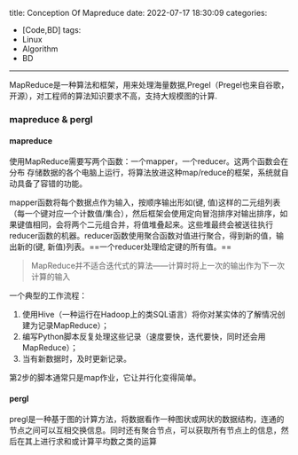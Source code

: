 title: Conception Of Mapreduce 
date: 2022-07-17 18:30:09
categories:
- [Code,BD]
tags:
- Linux
- Algorithm
- BD
---
MapReduce是一种算法和框架，用来处理海量数据,Pregel（Pregel也来自谷歌，开源），对工程师的算法知识要求不高，支持大规模图的计算.

<!--more-->
###  mapreduce & pergl

#### mapreduce
使用MapReduce需要写两个函数：一个mapper，一个reducer。这两个函数会在分布
存储数据的各个电脑上运行，将算法放进这种map/reduce的框架，系统就自动具备了容错的功能。

mapper函数将每个数据点作为输入，按顺序输出形如(键, 值)这样的二元组列表（每一个键对应一个计数值/集合），然后框架会使用定向冒泡排序对输出排序，如果键值相同，会将两个二元组合并，将值堆叠起来。这些堆最终会被送往执行reducer函数的机器。reducer函数使用聚合函数对值进行聚合，得到新的值，输出新的(键, 新值)列表。==一个reducer处理给定键的所有值。==

> MapReduce并不适合迭代式的算法——计算时将上一次的输出作为下一次计算的输入

一个典型的工作流程：
1. 使用Hive（一种运行在Hadoop上的类SQL语言）将你对某实体的了解情况创建为记录MapReduce）；
2. 编写Python脚本反复处理这些记录（速度要快，迭代要快，同时还会用MapReduce）；
3. 当有新数据时，及时更新记录。

第2步的脚本通常只是map作业，它让并行化变得简单。


#### pergl
pregl是一种基于图的计算方法，将数据看作一种图状或网状的数据结构，连通的节点之间可以互相交换信息。同时还有聚合节点，可以获取所有节点上的信息，然后在其上进行求和或计算平均数之类的运算




  
